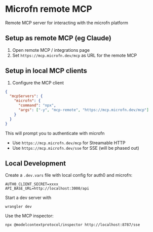# Microfn remote MCP

Remote MCP server for interacting with the microfn platform

## Setup as remote MCP (eg Claude)

1. Open remote MCP / integrations page
2. Set `https://mcp.microfn.dev/mcp` as URL for the remote MCP

## Setup in local MCP clients

1. Configure the MCP client

```json
{
  "mcpServers": {
    "microfn": {
      "command": "npx",
      "args": ["-y", "mcp-remote", "https://mcp.microfn.dev/mcp"]
    }
  }
}
```

This will prompt you to authenticate with microfn

- Use `https://mcp.microfn.dev/mcp` for Streamable HTTP
- Use `https://mcp.microfn.dev/sse` for SSE (will be phased out)

## Local Development

Create a `.dev.vars` file with local config for auth0 and microfn:

```
AUTH0_CLIENT_SECRET=xxxx
API_BASE_URL=http://localhost:3000/api
```

Start a dev server with

```
wrangler dev
```

Use the MCP inspector:

```
npx @modelcontextprotocol/inspector http://localhost:8787/sse
```
